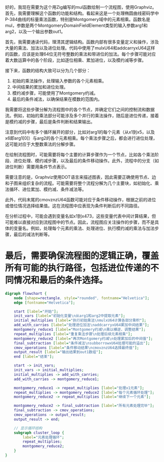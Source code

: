 好的，我现在需要为这个用Zig编写的mul函数绘制一个流程图，使用Graphviz。首先，我需要理解这个函数的功能和结构。看起来这是一个处理椭圆曲线密码学中P-384曲线的标量乘法函数，特别是Montgomery域中的元素相乘。函数名是mul，参数是两个MontgomeryDomainFieldElement类型的输入参数arg1和arg2，以及一个输出参数out1。

首先，我需要通读代码，理清其逻辑结构。函数内部有很多变量定义和操作，涉及大量的乘法、加法以及进位处理。代码中使用了mulxU64和addcarryxU64这样的函数，应该是处理64位无符号整数的乘法和带进位的加法。每个步骤可能对应着大数运算中的各个阶段，比如逐位相乘、累加进位，以及模约减等步骤。

接下来，函数的结构大致可以分为几个部分：
1. 初始的乘法操作，处理输入参数的各个元素相乘。
2. 中间结果的累加和进位处理。
3. 模约减步骤，可能使用了Montgomery约减。
4. 最后的条件减法，以确保结果在模数的范围内。

我需要将这些步骤分解为流程图中的各个节点，并确定它们之间的控制流和数据流。例如，初始的乘法部分可能涉及多个并行的乘法操作，随后是进位传递，接着是模约减的步骤，最后是条件判断和结果输出。

注意到代码中有多个循环展开的部分，比如对arg1的每个元素（从x1到x5，以及x6即arg1[0]）与arg2的各个元素相乘。每个乘法步骤之后，都会进行进位处理，这可能对应于大整数乘法的分解步骤。

在绘制流程图时，可能需要将每个主要的计算步骤作为一个节点，比如各个乘法阶段、进位处理、模约减步骤，以及最后的条件移动操作。此外，流程中的分支（如进位判断）需要用条件节点表示。

需要注意的是，Graphviz使用DOT语言来描述图表，因此需要正确使用节点、边和子图来组织复杂的流程。可能需要将整个流程分解为几个主要块，如初始化、乘法循环、进位累加、模约减、条件减法等。

此外，代码末尾的cmovznzU64函数可能对应于条件移动操作，根据之前的进位或借位情况选择结果值。这在流程图中应表现为条件判断后的不同路径。

在分析过程中，可能会遇到变量名如x1到x473，这些变量代表中间计算结果，但可能难以直接对应到流程图中的节点。因此，流程图应关注操作的步骤，而不是具体的变量名。例如，处理每个元素的乘法、处理进位、执行模约减的乘法与加法步骤，最后的减法判断等。

最后，需要确保流程图的逻辑正确，覆盖所有可能的执行路径，包括进位传递的不同情况和最后的条件选择。
================================================
```dot
digraph flowchart {
    node [shape=rectangle, style="rounded", fontname="Helvetica"];
    edge [fontname="Helvetica"];

    start [label="开始"];
    init_vars [label="初始化变量\n从arg1和arg2中提取元素"];
    initial_multiplies [label="执行初始乘法\nmulxU64计算各部分乘积"];
    add_with_carries [label="处理进位加法\naddcarryxU64累加中间结果"];
    montgomery_reduce1 [label="Montgomery约减\n乘以模逆，调整结果"];
    repeat_multiplies [label="重复乘法步骤\n处理后续元素相乘"];
    montgomery_reduce2 [label="再次Montgomery约减\n处理累加后的中间值"];
    final_subtraction [label="条件减法\nsubborrowxU64处理可能的溢出"];
    cmov_operations [label="条件移动结果\ncmovznzU64选择最终值"];
    output_result [label="输出结果到out1数组"];
    end [label="结束"];

    start -> init_vars;
    init_vars -> initial_multiplies;
    initial_multiplies -> add_with_carries;
    add_with_carries -> montgomery_reduce1;

    montgomery_reduce1 -> repeat_multiplies [label="处理x1元素"];
    repeat_multiplies -> montgomery_reduce2 [label="每个元素循环处理"];
    montgomery_reduce2 -> repeat_multiplies [label="继续下一个元素"];

    montgomery_reduce2 -> final_subtraction [label="所有元素处理完毕"];
    final_subtraction -> cmov_operations;
    cmov_operations -> output_result;
    output_result -> end;

    // 显示循环结构
    subgraph cluster_loop {
        label="元素处理循环";
        repeat_multiplies;
        montgomery_reduce2;
    }
}
```